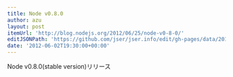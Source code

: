 ```yaml
---
title: Node v0.8.0
author: azu
layout: post
itemUrl: 'http://blog.nodejs.org/2012/06/25/node-v0-8-0/'
editJSONPath: 'https://github.com/jser/jser.info/edit/gh-pages/data/2012/06/index.json'
date: '2012-06-02T19:30:00+00:00'
---
```

Node v0.8.0(stable version)リリース

